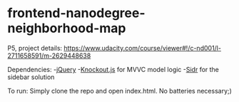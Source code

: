 # frontend-nanodegree-neighborhood-map
P5, project details: https://www.udacity.com/course/viewer#!/c-nd001/l-2711658591/m-2629448638

Dependencies:
-[jQuery](https://jquery.com/)
-[Knockout.js](http://knockoutjs.com/) for MVVC model logic
-[Sidr](http://www.berriart.com/sidr/) for the sidebar solution

To run:
Simply clone the repo and open index.html. No batteries necessary;)
